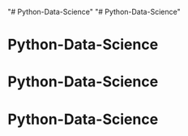 "# Python-Data-Science" 
"# Python-Data-Science" 
# Python-Data-Science
# Python-Data-Science
# Python-Data-Science
